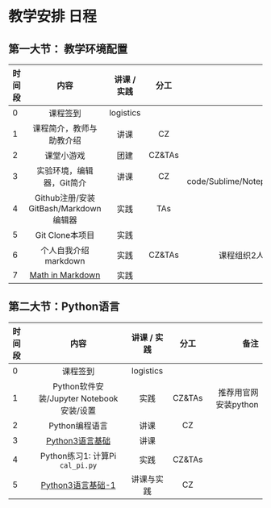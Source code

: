 # 教学安排 日程

## 第一大节：  教学环境配置



|时间段 |  内容    | 讲课 / 实践     |  分工  |   备注    |
| :---  |   :----:    |   :----:    |    :----:    |       ---: |
|   0   | 课程签到     |  logistics   |          |        |
|   1   | 课程简介，教师与助教介绍  | 讲课    |     CZ     |   all     |
|   2     |  课堂小游戏    |    团建     | CZ&TAs |      |
|   3   | 实验环境，编辑器，Git简介 |  讲课 |  CZ  |  VS code/Sublime/Notepad++ |
|   4   | Github注册/安装GitBash/Markdown编辑器 |  实践    | TAs |       |
|   5   | Git Clone本项目     |  实践    |         |        |
|   6   | 个人自我介绍markdown |  实践    |    CZ&TAs | 课程组织2人一组 / |
|   7   | [Math in Markdown](math-md.md) |   实践   |       |      |



## 第二大节：Python语言



|时间段 |  内容    | 讲课 / 实践     |  分工  |备注       |
| :--- |   :----:    |   :----:    |    :----:    |       ---: |
|   0  | 课程签到     |  logistics   |          |        |
|   1  | Python软件安装/Jupyter Notebook安装/设置     |  实践    |    CZ&TAs    |   推荐用官网安装python     |
|   2  | Python编程语言     |  讲课    |    CZ    |        |
|   3  | [Python3语言基础](Python3-Basic.md)      |  讲课    |      |    |
|   4  | Python练习1: 计算Pi ```cal_pi.py``` |  实践  |  CZ&TAs |        |
|   5  | [Python3语言基础-1](Python3-Basic-1.md) | 讲课与实践  | CZ |  |



